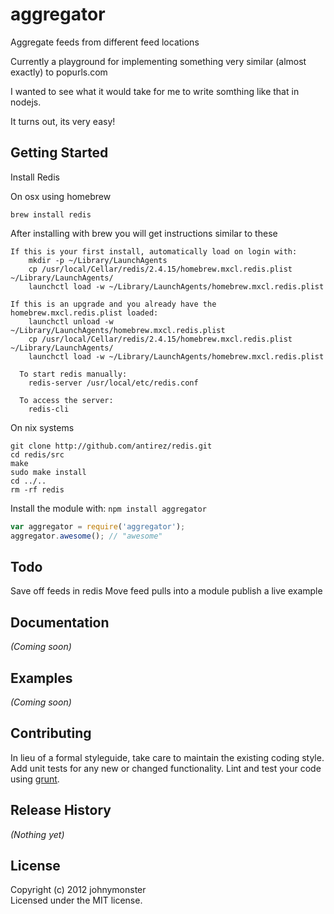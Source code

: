 # aggregator

Aggregate feeds from different feed locations

Currently a playground for implementing something very similar (almost exactly) to popurls.com

I wanted to see what it would take for me to write somthing like that in nodejs.

It turns out, its very easy!

## Getting Started
Install Redis

On osx using homebrew
```
brew install redis
```

After installing with brew you will get instructions similar to these
```
If this is your first install, automatically load on login with:
    mkdir -p ~/Library/LaunchAgents
    cp /usr/local/Cellar/redis/2.4.15/homebrew.mxcl.redis.plist ~/Library/LaunchAgents/
    launchctl load -w ~/Library/LaunchAgents/homebrew.mxcl.redis.plist

If this is an upgrade and you already have the homebrew.mxcl.redis.plist loaded:
    launchctl unload -w ~/Library/LaunchAgents/homebrew.mxcl.redis.plist
    cp /usr/local/Cellar/redis/2.4.15/homebrew.mxcl.redis.plist ~/Library/LaunchAgents/
    launchctl load -w ~/Library/LaunchAgents/homebrew.mxcl.redis.plist

  To start redis manually:
    redis-server /usr/local/etc/redis.conf

  To access the server:
    redis-cli
```





On nix systems

```
git clone http://github.com/antirez/redis.git
cd redis/src
make
sudo make install
cd ../..
rm -rf redis
```

Install the module with: `npm install aggregator`

```javascript
var aggregator = require('aggregator');
aggregator.awesome(); // "awesome"
```

## Todo
  Save off feeds in redis
  Move feed pulls into a module
  publish a live example

## Documentation
_(Coming soon)_

## Examples
_(Coming soon)_

## Contributing
In lieu of a formal styleguide, take care to maintain the existing coding style. Add unit tests for any new or changed functionality. Lint and test your code using [grunt](https://github.com/cowboy/grunt).

## Release History
_(Nothing yet)_

## License
Copyright (c) 2012 johnymonster  
Licensed under the MIT license.
